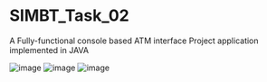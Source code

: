 # SIMBT_Task_02
A Fully-functional console based ATM interface Project application implemented in JAVA 

![image](https://user-images.githubusercontent.com/109038021/227546424-82b4cde5-98ac-4d0e-9b3d-156c73428044.png)
![image](https://user-images.githubusercontent.com/109038021/227547612-13a59ee5-263d-404f-83ca-9f3dfe44e189.png)
![image](https://user-images.githubusercontent.com/109038021/227548031-9219c037-0b38-43df-a3fa-0102df46ac9b.png)
